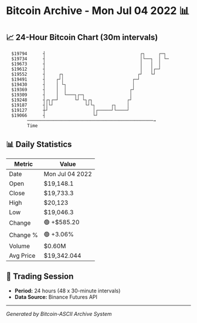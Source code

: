 # Bitcoin Archive - Mon Jul 04 2022 📊

## 📈 24-Hour Bitcoin Chart (30m intervals)

```
  $19794      ┤                                    ┌┐     ┌─┐  
  $19734      ┤                                    │└──┐  │ └─ 
  $19673      ┤                                    │   │  │    
  $19612      ┤                                    │   │┌─┘    
  $19552      ┤     ┌┐                            ┌┘   └┘      
  $19491      ┤    ┌┘│                          ┌─┘            
  $19430      ┤    │ └┐                         │              
  $19369      ┤    │  │                        ┌┘              
  $19309      ┤    │  └───┐┌─┐                 │               
  $19248      ┤┌┐┌─┘      └┘ └┐┌┐             ┌┘               
  $19187      ┤│└┘            └┘└┐      ┌┐    │                
  $19127      ┼┘                 │┌─────┘└────┘                
  $19066      ┤                  └┘                            
        ────────────────────────────────────────────────→
        Time
```

## 📊 Daily Statistics

| Metric | Value |
|--------|-------|
| Date | Mon Jul 04 2022 |
| Open | $19,148.1 |
| Close | $19,733.3 |
| High | $20,123 |
| Low | $19,046.3 |
| Change | 🟢 +$585.20 |
| Change % | 🟢 +3.06% |
| Volume | $0.60M |
| Avg Price | $19,342.044 |

## 📅 Trading Session

- **Period:** 24 hours (48 x 30-minute intervals)
- **Data Source:** Binance Futures API

---
*Generated by Bitcoin-ASCII Archive System*

